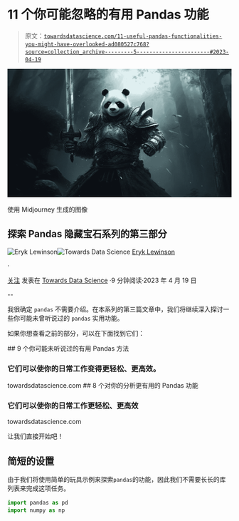# 11 个你可能忽略的有用 Pandas 功能

> 原文：[`towardsdatascience.com/11-useful-pandas-functionalities-you-might-have-overlooked-ad080527c768?source=collection_archive---------5-----------------------#2023-04-19`](https://towardsdatascience.com/11-useful-pandas-functionalities-you-might-have-overlooked-ad080527c768?source=collection_archive---------5-----------------------#2023-04-19)

![](img/f04b4d78572c570020ca2d3c003a525f.png)

使用 Midjourney 生成的图像

## 探索 Pandas 隐藏宝石系列的第三部分

[](https://eryk-lewinson.medium.com/?source=post_page-----ad080527c768--------------------------------)![Eryk Lewinson](https://eryk-lewinson.medium.com/?source=post_page-----ad080527c768--------------------------------)[](https://towardsdatascience.com/?source=post_page-----ad080527c768--------------------------------)![Towards Data Science](https://towardsdatascience.com/?source=post_page-----ad080527c768--------------------------------) [Eryk Lewinson](https://eryk-lewinson.medium.com/?source=post_page-----ad080527c768--------------------------------)

·

[关注](https://medium.com/m/signin?actionUrl=https%3A%2F%2Fmedium.com%2F_%2Fsubscribe%2Fuser%2F44bc27317e6b&operation=register&redirect=https%3A%2F%2Ftowardsdatascience.com%2F11-useful-pandas-functionalities-you-might-have-overlooked-ad080527c768&user=Eryk+Lewinson&userId=44bc27317e6b&source=post_page-44bc27317e6b----ad080527c768---------------------post_header-----------) 发表在 [Towards Data Science](https://towardsdatascience.com/?source=post_page-----ad080527c768--------------------------------) ·9 分钟阅读·2023 年 4 月 19 日[](https://medium.com/m/signin?actionUrl=https%3A%2F%2Fmedium.com%2F_%2Fvote%2Ftowards-data-science%2Fad080527c768&operation=register&redirect=https%3A%2F%2Ftowardsdatascience.com%2F11-useful-pandas-functionalities-you-might-have-overlooked-ad080527c768&user=Eryk+Lewinson&userId=44bc27317e6b&source=-----ad080527c768---------------------clap_footer-----------)

--

[](https://medium.com/m/signin?actionUrl=https%3A%2F%2Fmedium.com%2F_%2Fbookmark%2Fp%2Fad080527c768&operation=register&redirect=https%3A%2F%2Ftowardsdatascience.com%2F11-useful-pandas-functionalities-you-might-have-overlooked-ad080527c768&source=-----ad080527c768---------------------bookmark_footer-----------)

我很确定 `pandas` 不需要介绍。在本系列的第三篇文章中，我们将继续深入探讨一些你可能未曾听说过的 `pandas` 实用功能。

如果你想查看之前的部分，可以在下面找到它们：

[](/9-useful-pandas-methods-you-probably-have-not-heard-about-28ff6c0bceee?source=post_page-----ad080527c768--------------------------------) ## 9 个你可能未听说过的有用 Pandas 方法

### 它们可以使你的日常工作变得更轻松、更高效。

towardsdatascience.com [](/8-more-useful-pandas-functionalities-for-your-analyses-ef87dcfe5d74?source=post_page-----ad080527c768--------------------------------) ## 8 个对你的分析更有用的 Pandas 功能

### 它们可以使你的日常工作更轻松、更高效

towardsdatascience.com

让我们直接开始吧！

## 简短的设置

由于我们将使用简单的玩具示例来探索`pandas`的功能，因此我们不需要长长的库列表来完成这项任务。

```py
import pandas as pd
import numpy as np
```
